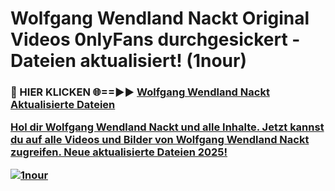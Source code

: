 # Wolfgang Wendland Nackt Original Videos 0nlyFans durchgesickert - Dateien aktualisiert! (1nour)

<h3>🔴 HIER KLICKEN 🌐==►► <a href="https://tinyurl.com/h6vf6nb8" rel="nofollow">Wolfgang Wendland Nackt Aktualisierte Dateien

Hol dir Wolfgang Wendland Nackt und alle Inhalte. Jetzt kannst du auf alle Videos und Bilder von Wolfgang Wendland Nackt zugreifen. Neue aktualisierte Dateien 2025!

[![1nour](https://i.imgur.com/sD4kR3V.gif)](https://tinyurl.com/h6vf6nb8)
